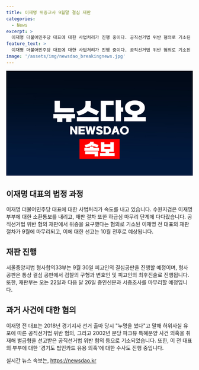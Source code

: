 ```yaml
---
title: 이재명 위증교사 9월말 결심 재판
categories:
  - News
excerpt: >
  이재명 더불어민주당 대표에 대한 사법처리가 진행 중이다. 공직선거법 위반 혐의로 기소된 이재명 전 대표의 재판은 9월에 마무리될 예정이며, 선고는 10월 전후로 예상된다. 또한, 경기도 법인카드 유용 의혹에 대한 이재명 전 대표 부부의 수사도 수원지검에서 속도를 내고 있다. 9월 6일에는 이 전 대표의 공직선거법 위반 사건에 대한 결심공판이 예정되어 있다.
feature_text: >
  이재명 더불어민주당 대표에 대한 사법처리가 진행 중이다. 공직선거법 위반 혐의로 기소된 이재명 전 대표의 재판은 9월에 마무리될 예정이며, 선고는 10월 전후로 예상된다. 또한, 경기도 법인카드 유용 의혹에 대한 이재명 전 대표 부부의 수사도 수원지검에서 속도를 내고 있다. 9월 6일에는 이 전 대표의 공직선거법 위반 사건에 대한 결심공판이 예정되어 있다.
image: '/assets/img/newsdao_breakingnews.jpg'
---
```


<p><img src="/assets/img/newsdao_breakingnews.jpg" alt="flaretime 속보" /></p>

<h2 data-ke-size="size26">이재명 대표의 법정 과정</h2>

<p data-ke-size="size16">이재명 더불어민주당 대표에 대한 사법처리가 속도를 내고 있습니다. 수원지검은 이재명 부부에 대한 소환통보를 내리고, 재판 절차 또한 하급심 마무리 단계에 다다랐습니다. 공직선거법 위반 혐의 재판에서 위증을 요구했다는 혐의로 기소된 이재명 전 대표의 재판 절차가 9월에 마무리되고, 이에 대한 선고는 10월 전후로 예상됩니다. </p>

<h2 data-ke-size="size26">재판 진행</h2>

<p data-ke-size="size16">서울중앙지법 형사합의33부는 9월 30일 피고인의 결심공판을 진행할 예정이며, 형사 공판은 통상 결심 공판에서 검찰의 구형과 변호인 및 피고인의 최후진술로 진행됩니다. 또한, 재판부는 오는 22일과 다음 달 26일 증인신문과 서증조사를 마무리할 예정입니다.</p>

<h2 data-ke-size="size26">과거 사건에 대한 혐의</h2>

<p data-ke-size="size16">이재명 전 대표는 2018년 경기지사 선거 출마 당시 "누명을 썼다"고 말해 허위사실 유포에 따른 공직선거법 위반 혐의, 그리고 2002년 분당 파크뷰 특혜분양 사건 의혹을 취재해 벌금형을 선고받은 공직선거법 위반 혐의 등으로 기소되었습니다. 또한, 이 전 대표의 부부에 대한 '경기도 법인카드 유용 의혹'에 대한 수사도 진행 중입니다.</p>
실시간 뉴스 속보는, <a href="https://newsdao.kr" rel="dofollow">https://newsdao.kr</a>


